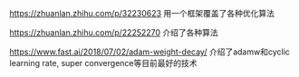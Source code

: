 
https://zhuanlan.zhihu.com/p/32230623
用一个框架覆盖了各种优化算法

https://zhuanlan.zhihu.com/p/22252270
介绍了各种算法

https://www.fast.ai/2018/07/02/adam-weight-decay/
介绍了adamw和cyclic learning rate, super convergence等目前最好的技术


